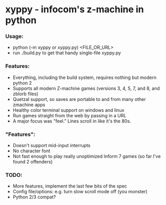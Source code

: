 # xyppy - infocom's z-machine in python

### Usage:

* python (-m xyppy or xyppy.py) &lt;FILE\_OR\_URL&gt;
* run ./build.py to get that handy single-file xyppy.py

### Features:

* Everything, including the build system, requires nothing but modern python 2
* Supports all modern Z-machine games (versions 3, 4, 5, 7, and 8, and zblorb files)
* Quetzal support, so saves are portable to and from many other zmachine apps
* Healthy color terminal support on windows and linux
* Run games straight from the web by passing in a URL
* A major focus was "feel." Lines scroll in like it's the 80s.

### "Features":

* Doesn't support mid-input interrupts
* No character font
* Not fast enough to play really unoptimized Inform 7 games (so far I've found 2 offenders)

### TODO:
* More features, implement the last few bits of the spec
* Config file/options: e.g. turn slow scroll mode off (you monster)
* Python 2/3 compat?

